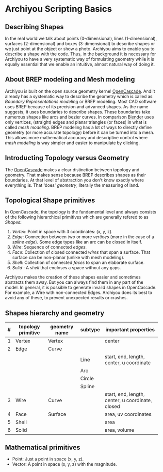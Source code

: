 # Archiyou Scripting Basics

## Describing Shapes

In the real world we talk about points (0-dimensional), lines (1-dimensional), surfaces (2-dimensional) and boxes (3-dimensional) to describe shapes or we just point at the object or show a photo. Archiyou aims to enable you to describe a shape with the code. Thus, in the background it is necessary for Archiyou to have a very systematic way of formulating geometry while it is equally essential that we enable an intuitive, almost natural way of doing it. 

## About BREP modeling and Mesh modeling

Archiyou is built on the open source geometry kernel [OpenCascade](https://www.opencascade.com/). And it already has a systematic way to describe the geometry which is called as *Boundary Representations modeling* or BREP modeling. Most CAD software uses BREP because of its precision and advanced shapes. As the name suggests, it uses boundaries to describe shapes. These boundaries take numerous shapes like arcs and bezier curves. In comparison [Blender](https://blender.com) uses only vertices, (straight) edges and planar triangles (or faces) in what is called *mesh modeling*. 
BREP modeling has a lot of ways to directly define geometry (or more accurate topology) before it can be turned into a mesh. This allows more mathematical accuracy and descriptive control where *mesh modeling* is way simpler and easier to manipulate by clicking.

## Introducting Topology versus Geometry

The [OpenCascade](https://www.opencascade.com/) makes a clear distinction between topology and geometry. That makes sense because BREP describes shapes as their boundaries. At that level of abstraction you don't know exactly where everything is. That 'does' *geometry*; literally the measuring of land. 

## Topological Shape primitives

In OpenCascade, the topology is the fundamental level and always consists of the following hierarchical primitives which are generally refered to as *Shapes*:

1. *Vertex*: Point in space with 3 coordinates: (x, y, z).
2. *Edge*: Connection between two or more *vertices* (more in the case of a *spline edge*). Some edge types like an arc can be closed in itself. 
3. *Wire*: Sequence of connected *edges*.
4. *Face*: Collection of closed connected *wires* that span a surface. That surface can be non-planar (unlike with mesh modeling).
5. *Shell*: Collection of connected *faces* to span an elaborate surface. 
6. *Solid* : A *shell* that encloses a space without any gaps.

Archiyou makes the creation of these shapes easier and sometimes abstracts them away. But you can always find them in any part of the model. In general, it is possible to generate invalid shapes in OpenCascade. For example, a Wire with non-connected Edges. Archiyou does its best to avoid any of these, to prevent unexpected results or crashes.

## Shapes hierarchy and geometry

| # | topology primitive | geometry name       | subtype |  important properties                         |
|---|--------------------|----------------------|-------------------|-----------------------------------------------|
| 1  | Vertex             | Vertex               |                  |  center                                       |
| 2  | Edge               | Curve                |                  |                                               |
|    |                    |                      | Line             | start, end, length, center, u coordinate      |                  
|    |                    |                      | Arc              |                                               |
|    |                    |                      | Circle           |                                               |
|    |                    |                      | Spline           |                                               |
| 3  | Wire               | Curve                |                  | start, end, length, center, u coordinate, closed             |
| 4  | Face               | Surface              |                  | area, uv coordinates                          |
| 5  | Shell              |                      |                  | area                                          |
| 6  | Solid              |                      |                  | area, volume                                  |


## Mathematical primitives

* Point: Just a point in space (x, y, z).
* Vector: A point in space (x, y, z) with the magnitude.





